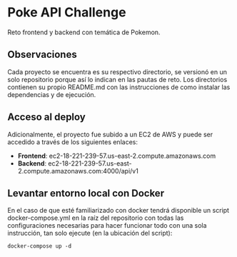 
# Poke API Challenge

Reto frontend y backend con temática de Pokemon.

## Observaciones

Cada proyecto se encuentra es su respectivo directorio, se versionó en un solo repositorio porque así lo indican en las pautas de reto.
Los directorios contienen su propio README.md con las instrucciones de como instalar las dependencias y de ejecución.

## Acceso al deploy

Adicionalmente, el proyecto fue subido a un EC2 de AWS y puede ser accedido a través de los siguientes enlaces:

 - **Frontend**:  ec2-18-221-239-57.us-east-2.compute.amazonaws.com
 - **Backend**:  ec2-18-221-239-57.us-east-2.compute.amazonaws.com:4000/api/v1

## Levantar entorno local con Docker

En el caso de que esté familiarizado con docker tendrá disponible un script docker-compose.yml en la raíz del repositorio con todas las configuraciones necesarias para hacer funcionar todo con una sola instrucción, tan solo ejecute (en la ubicación del script):

    docker-compose up -d
